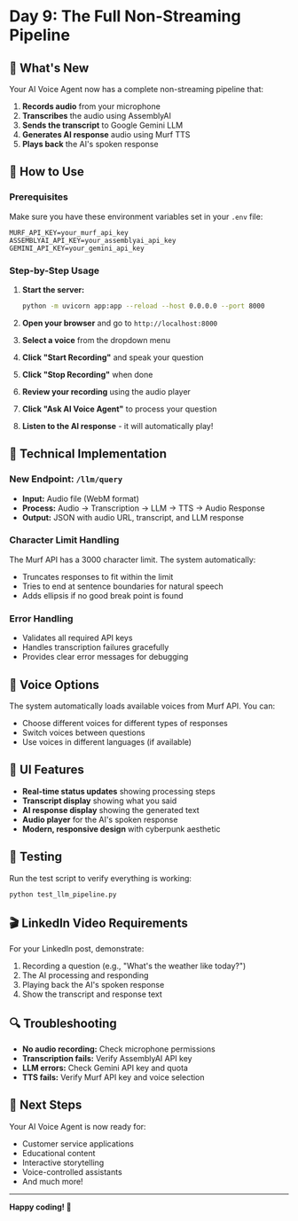 # Day 9: The Full Non-Streaming Pipeline

## 🎯 What's New

Your AI Voice Agent now has a complete non-streaming pipeline that:

1. **Records audio** from your microphone
2. **Transcribes** the audio using AssemblyAI
3. **Sends the transcript** to Google Gemini LLM
4. **Generates AI response** audio using Murf TTS
5. **Plays back** the AI's spoken response

## 🚀 How to Use

### Prerequisites
Make sure you have these environment variables set in your `.env` file:
```
MURF_API_KEY=your_murf_api_key
ASSEMBLYAI_API_KEY=your_assemblyai_api_key
GEMINI_API_KEY=your_gemini_api_key
```

### Step-by-Step Usage

1. **Start the server:**
   ```bash
   python -m uvicorn app:app --reload --host 0.0.0.0 --port 8000
   ```

2. **Open your browser** and go to `http://localhost:8000`

3. **Select a voice** from the dropdown menu

4. **Click "Start Recording"** and speak your question

5. **Click "Stop Recording"** when done

6. **Review your recording** using the audio player

7. **Click "Ask AI Voice Agent"** to process your question

8. **Listen to the AI response** - it will automatically play!

## 🔧 Technical Implementation

### New Endpoint: `/llm/query`

- **Input:** Audio file (WebM format)
- **Process:** Audio → Transcription → LLM → TTS → Audio Response
- **Output:** JSON with audio URL, transcript, and LLM response

### Character Limit Handling

The Murf API has a 3000 character limit. The system automatically:
- Truncates responses to fit within the limit
- Tries to end at sentence boundaries for natural speech
- Adds ellipsis if no good break point is found

### Error Handling

- Validates all required API keys
- Handles transcription failures gracefully
- Provides clear error messages for debugging

## 🎵 Voice Options

The system automatically loads available voices from Murf API. You can:
- Choose different voices for different types of responses
- Switch voices between questions
- Use voices in different languages (if available)

## 📱 UI Features

- **Real-time status updates** showing processing steps
- **Transcript display** showing what you said
- **AI response display** showing the generated text
- **Audio player** for the AI's spoken response
- **Modern, responsive design** with cyberpunk aesthetic

## 🧪 Testing

Run the test script to verify everything is working:
```bash
python test_llm_pipeline.py
```

## 🎬 LinkedIn Video Requirements

For your LinkedIn post, demonstrate:
1. Recording a question (e.g., "What's the weather like today?")
2. The AI processing and responding
3. Playing back the AI's spoken response
4. Show the transcript and response text

## 🔍 Troubleshooting

- **No audio recording:** Check microphone permissions
- **Transcription fails:** Verify AssemblyAI API key
- **LLM errors:** Check Gemini API key and quota
- **TTS fails:** Verify Murf API key and voice selection

## 🚀 Next Steps

Your AI Voice Agent is now ready for:
- Customer service applications
- Educational content
- Interactive storytelling
- Voice-controlled assistants
- And much more!

---

**Happy coding! 🎉**
